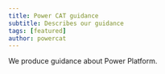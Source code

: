 ```yaml
---
title: Power CAT guidance
subtitle: Describes our guidance
tags: [featured]
author: powercat
---
```


We produce guidance about Power Platform.